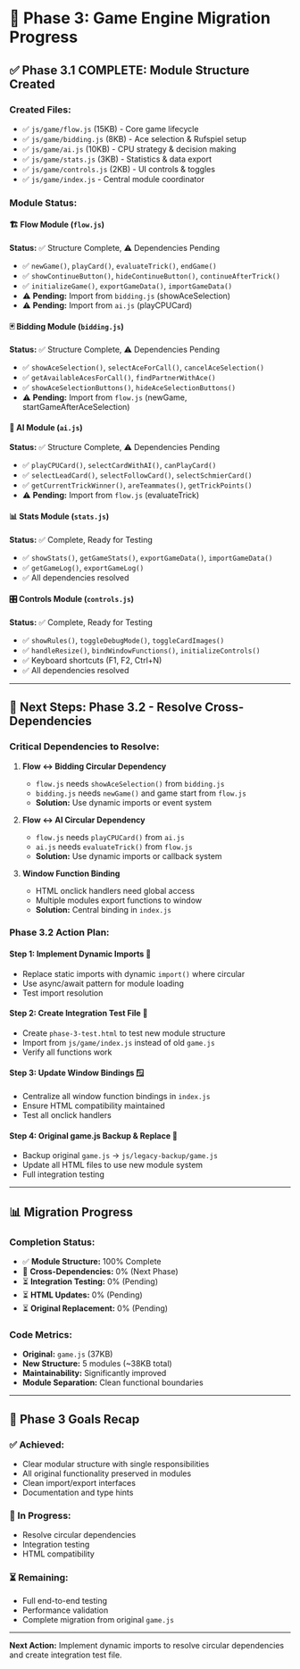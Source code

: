 # 🎯 Phase 3: Game Engine Migration Progress

## ✅ **Phase 3.1 COMPLETE: Module Structure Created**

### **Created Files:**
- ✅ `js/game/flow.js` (15KB) - Core game lifecycle
- ✅ `js/game/bidding.js` (8KB) - Ace selection & Rufspiel setup
- ✅ `js/game/ai.js` (10KB) - CPU strategy & decision making
- ✅ `js/game/stats.js` (3KB) - Statistics & data export
- ✅ `js/game/controls.js` (2KB) - UI controls & toggles
- ✅ `js/game/index.js` - Central module coordinator

### **Module Status:**

#### 🏗️ **Flow Module** (`flow.js`)
**Status:** ✅ Structure Complete, ⚠️ Dependencies Pending
- ✅ `newGame()`, `playCard()`, `evaluateTrick()`, `endGame()`
- ✅ `showContinueButton()`, `hideContinueButton()`, `continueAfterTrick()`
- ✅ `initializeGame()`, `exportGameData()`, `importGameData()`
- ⚠️ **Pending:** Import from `bidding.js` (showAceSelection)
- ⚠️ **Pending:** Import from `ai.js` (playCPUCard)

#### 🃏 **Bidding Module** (`bidding.js`) 
**Status:** ✅ Structure Complete, ⚠️ Dependencies Pending
- ✅ `showAceSelection()`, `selectAceForCall()`, `cancelAceSelection()`
- ✅ `getAvailableAcesForCall()`, `findPartnerWithAce()`
- ✅ `showAceSelectionButtons()`, `hideAceSelectionButtons()`
- ⚠️ **Pending:** Import from `flow.js` (newGame, startGameAfterAceSelection)

#### 🤖 **AI Module** (`ai.js`)
**Status:** ✅ Structure Complete, ⚠️ Dependencies Pending  
- ✅ `playCPUCard()`, `selectCardWithAI()`, `canPlayCard()`
- ✅ `selectLeadCard()`, `selectFollowCard()`, `selectSchmierCard()`
- ✅ `getCurrentTrickWinner()`, `areTeammates()`, `getTrickPoints()`
- ⚠️ **Pending:** Import from `flow.js` (evaluateTrick)

#### 📊 **Stats Module** (`stats.js`)
**Status:** ✅ Complete, Ready for Testing
- ✅ `showStats()`, `getGameStats()`, `exportGameData()`, `importGameData()`
- ✅ `getGameLog()`, `exportGameLog()`
- ✅ All dependencies resolved

#### 🎛️ **Controls Module** (`controls.js`)
**Status:** ✅ Complete, Ready for Testing
- ✅ `showRules()`, `toggleDebugMode()`, `toggleCardImages()`
- ✅ `handleResize()`, `bindWindowFunctions()`, `initializeControls()`
- ✅ Keyboard shortcuts (F1, F2, Ctrl+N)
- ✅ All dependencies resolved

---

## 🔄 **Next Steps: Phase 3.2 - Resolve Cross-Dependencies**

### **Critical Dependencies to Resolve:**

1. **Flow ↔ Bidding Circular Dependency**
   - `flow.js` needs `showAceSelection()` from `bidding.js`
   - `bidding.js` needs `newGame()` and game start from `flow.js`
   - **Solution:** Use dynamic imports or event system

2. **Flow ↔ AI Circular Dependency**
   - `flow.js` needs `playCPUCard()` from `ai.js`
   - `ai.js` needs `evaluateTrick()` from `flow.js`
   - **Solution:** Use dynamic imports or callback system

3. **Window Function Binding**
   - HTML onclick handlers need global access
   - Multiple modules export functions to window
   - **Solution:** Central binding in `index.js`

### **Phase 3.2 Action Plan:**

#### **Step 1: Implement Dynamic Imports** 🔧
- Replace static imports with dynamic `import()` where circular
- Use async/await pattern for module loading
- Test import resolution

#### **Step 2: Create Integration Test File** 🧪
- Create `phase-3-test.html` to test new module structure
- Import from `js/game/index.js` instead of old `game.js`
- Verify all functions work

#### **Step 3: Update Window Bindings** 🪟
- Centralize all window function bindings in `index.js`
- Ensure HTML compatibility maintained
- Test all onclick handlers

#### **Step 4: Original game.js Backup & Replace** 🔄
- Backup original `game.js` → `js/legacy-backup/game.js`
- Update all HTML files to use new module system
- Full integration testing

---

## 📊 **Migration Progress**

### **Completion Status:**
- ✅ **Module Structure:** 100% Complete
- 🔄 **Cross-Dependencies:** 0% (Next Phase)
- ⏳ **Integration Testing:** 0% (Pending)
- ⏳ **HTML Updates:** 0% (Pending)
- ⏳ **Original Replacement:** 0% (Pending)

### **Code Metrics:**
- **Original:** `game.js` (37KB)
- **New Structure:** 5 modules (~38KB total)
- **Maintainability:** Significantly improved
- **Module Separation:** Clean functional boundaries

---

## 🎯 **Phase 3 Goals Recap**

### **✅ Achieved:**
- Clear modular structure with single responsibilities
- All original functionality preserved in modules
- Clean import/export interfaces
- Documentation and type hints

### **🔄 In Progress:**
- Resolve circular dependencies
- Integration testing
- HTML compatibility

### **⏳ Remaining:**
- Full end-to-end testing
- Performance validation
- Complete migration from original `game.js`

---

**Next Action:** Implement dynamic imports to resolve circular dependencies and create integration test file.